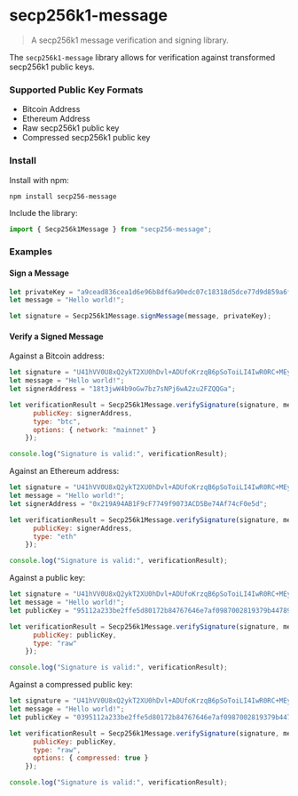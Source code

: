 
# secp256k1-message

> A secp256k1 message verification and signing library.

The `secp256k1-message` library allows for verification against transformed secp256k1 public keys.

### Supported Public Key Formats

* Bitcoin Address
* Ethereum Address
* Raw secp256k1 public key
* Compressed secp256k1 public key

### Install

Install with npm:

```
npm install secp256-message
```

Include the library:

```js
import { Secp256k1Message } from "secp256-message";
```

### Examples

#### Sign a Message

```js
let privateKey = "a9cead836cea1d6e96b8df6a90edc07c18318d5dce77d9d859a6ff6d602c87ef"; // Generated with eth-crypto
let message = "Hello world!";

let signature = Secp256k1Message.signMessage(message, privateKey);
```

#### Verify a Signed Message

Against a Bitcoin address:

```js
let signature = "U41hVV0U8xQ2ykT2XU0hDvl+ADUfoKrzqB6pSoToiLI4IwR0RC+MEynwy68mm4texU8adD6oxAKTGeiKmeELJRw=";
let message = "Hello world!";
let signerAddress = "18t3jwW4b9oGw7bz7sNPj6wA2zu2FZQQGa";

let verificationResult = Secp256k1Message.verifySignature(signature, message, {
      publicKey: signerAddress,
      type: "btc",
      options: { network: "mainnet" }
    });

console.log("Signature is valid:", verificationResult);
```

Against an Ethereum address:

```js
let signature = "U41hVV0U8xQ2ykT2XU0hDvl+ADUfoKrzqB6pSoToiLI4IwR0RC+MEynwy68mm4texU8adD6oxAKTGeiKmeELJRw=";
let message = "Hello world!";
let signerAddress = "0x219A94AB1F9cF7749f9073ACD5Be74Af74cF0e5d";

let verificationResult = Secp256k1Message.verifySignature(signature, message, {
      publicKey: signerAddress,
      type: "eth"
    });

console.log("Signature is valid:", verificationResult);
```

Against a public key:

```js
let signature = "U41hVV0U8xQ2ykT2XU0hDvl+ADUfoKrzqB6pSoToiLI4IwR0RC+MEynwy68mm4texU8adD6oxAKTGeiKmeELJRw=";
let message = "Hello world!";
let publicKey = "95112a233be2ffe5d80172b84767646e7af0987002819379b4478902552cdacaa312e69a42a036d7bc9fdff48eda92e0c89c9de4dc89b52806ce2d451b7c9ea9";

let verificationResult = Secp256k1Message.verifySignature(signature, message, {
      publicKey: publicKey,
      type: "raw"
    });

console.log("Signature is valid:", verificationResult);
```

Against a compressed public key:

```js
let signature = "U41hVV0U8xQ2ykT2XU0hDvl+ADUfoKrzqB6pSoToiLI4IwR0RC+MEynwy68mm4texU8adD6oxAKTGeiKmeELJRw=";
let message = "Hello world!";
let publicKey = "0395112a233be2ffe5d80172b84767646e7af0987002819379b4478902552cdaca";

let verificationResult = Secp256k1Message.verifySignature(signature, message, {
      publicKey: publicKey,
      type: "raw",
      options: { compressed: true }
    });

console.log("Signature is valid:", verificationResult);
```








